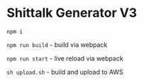 # Shittalk Generator V3

`npm i`

`npm run build` - build via webpack

`npm run start` - live reload via webpack

`sh upload.sh` - build and upload to AWS
